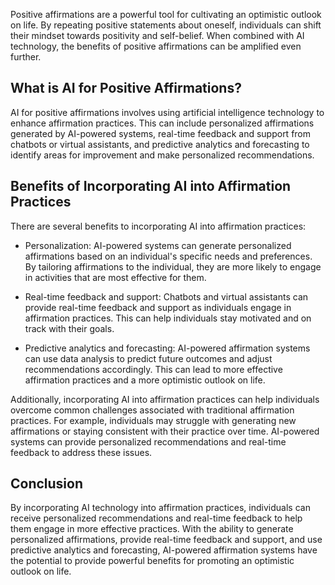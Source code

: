 
Positive affirmations are a powerful tool for cultivating an optimistic outlook on life. By repeating positive statements about oneself, individuals can shift their mindset towards positivity and self-belief. When combined with AI technology, the benefits of positive affirmations can be amplified even further.

What is AI for Positive Affirmations?
-------------------------------------

AI for positive affirmations involves using artificial intelligence technology to enhance affirmation practices. This can include personalized affirmations generated by AI-powered systems, real-time feedback and support from chatbots or virtual assistants, and predictive analytics and forecasting to identify areas for improvement and make personalized recommendations.

Benefits of Incorporating AI into Affirmation Practices
-------------------------------------------------------

There are several benefits to incorporating AI into affirmation practices:

* Personalization: AI-powered systems can generate personalized affirmations based on an individual's specific needs and preferences. By tailoring affirmations to the individual, they are more likely to engage in activities that are most effective for them.

* Real-time feedback and support: Chatbots and virtual assistants can provide real-time feedback and support as individuals engage in affirmation practices. This can help individuals stay motivated and on track with their goals.

* Predictive analytics and forecasting: AI-powered affirmation systems can use data analysis to predict future outcomes and adjust recommendations accordingly. This can lead to more effective affirmation practices and a more optimistic outlook on life.

Additionally, incorporating AI into affirmation practices can help individuals overcome common challenges associated with traditional affirmation practices. For example, individuals may struggle with generating new affirmations or staying consistent with their practice over time. AI-powered systems can provide personalized recommendations and real-time feedback to address these issues.

Conclusion
----------

By incorporating AI technology into affirmation practices, individuals can receive personalized recommendations and real-time feedback to help them engage in more effective practices. With the ability to generate personalized affirmations, provide real-time feedback and support, and use predictive analytics and forecasting, AI-powered affirmation systems have the potential to provide powerful benefits for promoting an optimistic outlook on life.
